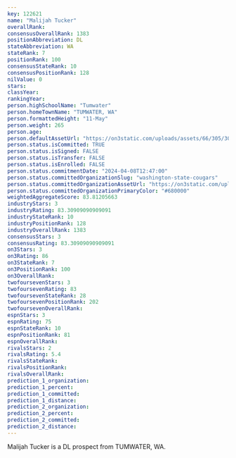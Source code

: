 ```yaml
---
key: 122621
name: "Malijah Tucker"
overallRank: 
consensusOverallRank: 1383
positionAbbreviation: DL
stateAbbreviation: WA
stateRank: 7
positionRank: 100
consensusStateRank: 10
consensusPositionRank: 128
nilValue: 0
stars: 
classYear: 
rankingYear: 
person.highSchoolName: "Tumwater"
person.homeTownName: "TUMWATER, WA"
person.formattedHeight: "11-May"
person.weight: 265
person.age: 
person.defaultAssetUrl: "https://on3static.com/uploads/assets/66/305/305066.png"
person.status.isCommitted: TRUE
person.status.isSigned: FALSE
person.status.isTransfer: FALSE
person.status.isEnrolled: FALSE
person.status.commitmentDate: "2024-04-08T12:47:00"
person.status.committedOrganizationSlug: "washington-state-cougars"
person.status.committedOrganizationAssetUrl: "https://on3static.com/uploads/assets/344/150/150344.svg"
person.status.committedOrganizationPrimaryColor: "#680000"
weightedAggregateScore: 83.81205663
industryStars: 3
industryRating: 83.30909090909091
industryStateRank: 10
industryPositionRank: 128
industryOverallRank: 1383
consensusStars: 3
consensusRating: 83.30909090909091
on3Stars: 3
on3Rating: 86
on3StateRank: 7
on3PositionRank: 100
on3OverallRank: 
twofoursevenStars: 3
twofoursevenRating: 83
twofoursevenStateRank: 28
twofoursevenPositionRank: 202
twofoursevenOverallRank: 
espnStars: 3
espnRating: 75
espnStateRank: 10
espnPositionRank: 81
espnOverallRank: 
rivalsStars: 2
rivalsRating: 5.4
rivalsStateRank: 
rivalsPositionRank: 
rivalsOverallRank: 
prediction_1_organization: 
prediction_1_percent: 
prediction_1_committed: 
prediction_1_distance: 
prediction_2_organization: 
prediction_2_percent: 
prediction_2_committed: 
prediction_2_distance: 
---
```

Malijah Tucker is a DL prospect from TUMWATER, WA.
